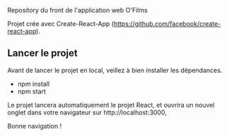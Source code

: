 Repository du front de l'application web O'Films

Projet crée avec Create-React-App (https://github.com/facebook/create-react-app).

## Lancer le projet

Avant de lancer le projet en local, veillez à bien installer les dépendances.

- npm install
- npm start

Le projet lancera automatiquement le projet React, et ouvrira un nouvel onglet dans votre navigateur sur http://localhost:3000,

Bonne navigation !
